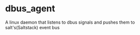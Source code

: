 # dbus_agent
A linux daemon that listens to dbus signals and pushes them to salt's(Saltstack) event bus
